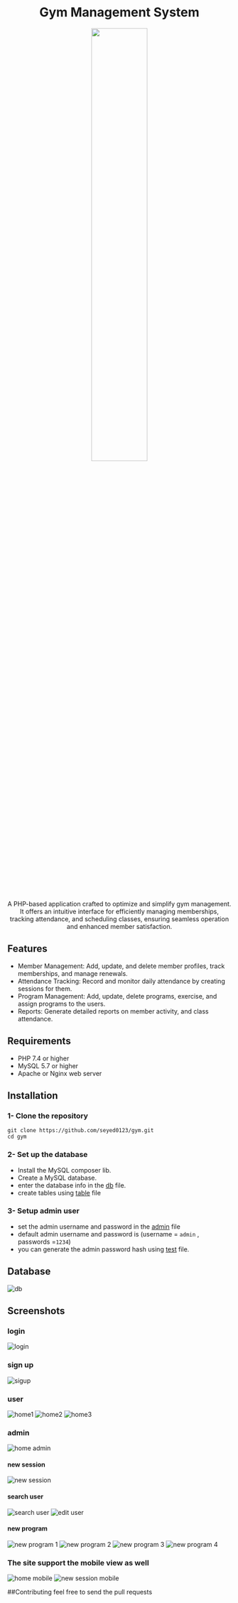 <div align="center">

# Gym Management System

<img src="shots/gym.jpg" width="50%">

A PHP-based application crafted to optimize and simplify gym management. It offers an intuitive interface for efficiently managing memberships, tracking attendance, and scheduling classes, ensuring seamless operation and enhanced member satisfaction.
</div>

## Features
- Member Management: Add, update, and delete member profiles, track memberships, and manage renewals.
- Attendance Tracking: Record and monitor daily attendance by creating sessions for them.
- Program Management: Add, update, delete programs, exercise, and assign programs to the users.
- Reports: Generate detailed reports on member activity, and class attendance.

## Requirements
- PHP 7.4 or higher
- MySQL 5.7 or higher
- Apache or Nginx web server

## Installation
### 1- Clone the repository
```shell
git clone https://github.com/seyed0123/gym.git
cd gym
```
### 2- Set up the database
- Install the MySQL composer lib.
- Create a MySQL database.
- enter the database info in the [db](php/db_connect.php) file.
- create tables using [table](table.sql) file

### 3- Setup admin user
- set the admin username and password in the [admin](admin.json) file
- default admin username and password is (username = `admin` , passwords =`1234`)
- you can generate the admin password hash using [test](test.php) file.

## Database
![db](shots/db.png)

## Screenshots
### login
![login](shots/login.png)
### sign up
![sigup](shots/signup.png)
### user
![home1](shots/home_guest1.png)
![home2](shots/home_guest2.png)
![home3](shots/home_guest3.png)
### admin
![home admin](shots/home_admin1.png)
#### new session
![new session](shots/newsession.png)
#### search user
![search user](shots/searchuser.png)
![edit user](shots/searchuser2.png)
#### new program
![new program 1](shots/newprogram1.png)
![new program 2](shots/newprogram2.png)
![new program 3](shots/newprogram3.png)
![new program 4](shots/newprogram4.png)
### **The site support the mobile view as well**
![home mobile](shots/home_mobile.png)
![new session mobile](shots/newsession_mobile.png)

##Contributing
feel free to send the pull requests 
